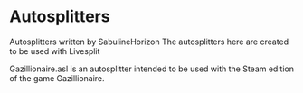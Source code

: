 # Autosplitters
Autosplitters written by SabulineHorizon
The autosplitters here are created to be used with Livesplit

Gazillionaire.asl is an autosplitter intended to be used with the Steam edition of the game Gazillionaire.
